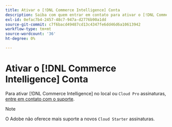 ```yaml
---
title: Ativar o [!DNL Commerce Intelligence] Conta
description: Saiba com quem entrar em contato para ativar o [!DNL Commerce Intelligence] conta.
exl-id: 0efac7b4-2457-48c7-947a-d2776b90a1dd
source-git-commit: c7f6bacd49487cd13c4347fe6dd46d6a10613942
workflow-type: tm+mt
source-wordcount: '36'
ht-degree: 0%

---
```


# Ativar o [!DNL Commerce Intelligence] Conta

Para ativar [!DNL Commerce Intelligence] no local ou `Cloud Pro` assinaturas, [entre em contato com o suporte](https://experienceleague.adobe.com/docs/commerce-knowledge-base/kb/troubleshooting/miscellaneous/mbi-service-policies.html).

>[!NOTE]
>
>O Adobe não oferece mais suporte a novos `Cloud Starter` assinaturas.

